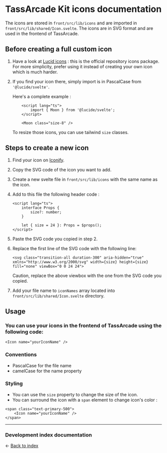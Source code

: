 # TassArcade Kit icons documentation

The icons are stored in `front/src/lib/icons` and are imported in `front/src/lib/shared/Icon.svelte`.
The icons are in SVG format and are used in the frontend of TassArcade.

## Before creating a full custom icon

1. Have a look at [Lucid icons](https://lucide.dev/icons) : this is the official repository icons package. For more simplicity, prefer using it instead of creating your own icon which is much harder.

2. If you find your icon there, simply import is in PascalCase from `'@lucide/svelte'`.

    Here's a complete example :

    ```sveltehtml
        <script lang="ts">
            import { Moon } from '@lucide/svelte';
        </script>
    
        <Moon class="size-8" />
    ```
   To resize those icons, you can use tailwind `size` classes.

## Steps to create a new icon

1. Find your icon on [Iconify](https://icon-sets.iconify.design/).
2. Copy the SVG code of the icon you want to add.
3. Create a new svelte file in `front/src/lib/icons` with the same name as the icon.
4. Add to this file the following header code :

    ```sveltehtml
    <script lang="ts">
        interface Props {
            size?: number;
        }

        let { size = 24 }: Props = $props();
    </script>
    ```

5. Paste the SVG code you copied in step 2.
6. Replace the first line of the SVG code with the following line:

    ```sveltehtml
    <svg class="transition-all duration-300" aria-hidden="true" xmlns="http://www.w3.org/2000/svg" width={size} height={size} fill="none" viewBox="0 0 24 24">
    ```
    Caution, replace the above viewbox with the one from the SVG code you copied.

7. Add your file name to `iconNames` array located into `front/src/lib/shared/Icon.svelte` directory.

## Usage

### You can use your icons in the frontend of TassArcade using the following code:

   ```sveltehtml
   <Icon name="yourIconName" />
   ```

### Conventions

   - PascalCase for the file name
   - camelCase for the name property

### Styling

   - You can use the `size` property to change the size of the icon.
   - You can surround the icon with a `span` element to change icon's color :

   ```sveltehtml
   <span class="text-primary-500">
       <Icon name="yourIconName" />
   </span>
   ```

---

### Development index documentation

&larr; [Back to index](index.md)
